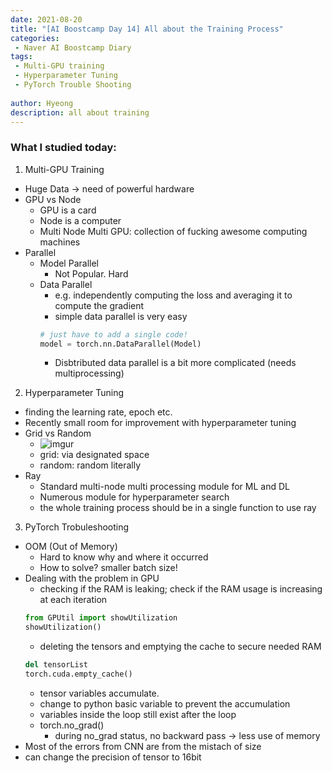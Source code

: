 ```yaml
---
date: 2021-08-20
title: "[AI Boostcamp Day 14] All about the Training Process"
categories: 
 - Naver AI Boostcamp Diary
tags:
 - Multi-GPU training
 - Hyperparameter Tuning
 - PyTorch Trouble Shooting
 
author: Hyeong
description: all about training
---
```


### What I studied today:
1. Multi-GPU Training
- Huge Data -> need of powerful hardware
- GPU vs Node
    - GPU is a card
    - Node is a computer
    - Multi Node Multi GPU: collection of fucking awesome computing machines
- Parallel
    - Model Parallel
        - Not Popular. Hard
    - Data Parallel
        - e.g. independently computing the loss and averaging it to compute the gradient
        - simple data parallel is very easy
        ```python
        # just have to add a single code!
        model = torch.nn.DataParallel(Model)
        ```
        - Disbtributed data parallel is a bit more complicated (needs multiprocessing)

2. Hyperparameter Tuning
- finding the learning rate, epoch etc.
- Recently small room for improvement with hyperparameter tuning
- Grid vs Random
    - ![imgur](https://i.imgur.com/pH0qRsw.png)
    - grid: via designated space
    - random: random literally
- Ray
    - Standard multi-node multi processing module for ML and DL
    - Numerous module for hyperparameter search
    - the whole training process should be in a single function to use ray

3. PyTorch Trobuleshooting
- OOM (Out of Memory)
    - Hard to know why and where it occurred 
    - How to solve? smaller batch size!
- Dealing with the problem in GPU 
    - checking if the RAM is leaking; check if the RAM usage is increasing at each iteration
    ```python
    from GPUtil import showUtilization
    showUtilization()
    ```
    - deleting  the tensors and emptying the cache to secure needed RAM
    ```python
    del tensorList
    torch.cuda.empty_cache()
    ```
    - tensor variables accumulate. 
    - change to python basic variable to prevent the accumulation
    - variables inside the loop still exist after the loop
    - torch.no_grad()
        - during no_grad status, no backward pass -> less use of memory
- Most of the errors from CNN are from the mistach of size
- can change the precision of tensor to 16bit
